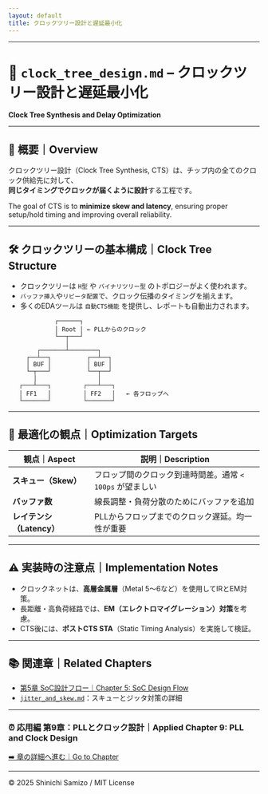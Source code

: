 ```yaml
---
layout: default
title: クロックツリー設計と遅延最小化
---
```


---

# 🌳 `clock_tree_design.md` – クロックツリー設計と遅延最小化  
**Clock Tree Synthesis and Delay Optimization**

---

## 📘 概要｜Overview

クロックツリー設計（Clock Tree Synthesis, CTS）は、チップ内の全てのクロック供給先に対して、  
**同じタイミングでクロックが届くように設計**する工程です。  

The goal of CTS is to **minimize skew and latency**, ensuring proper setup/hold timing and improving overall reliability.

---

## 🛠️ クロックツリーの基本構成｜Clock Tree Structure

- クロックツリーは `H型` や `バイナリツリー型` のトポロジーがよく使われます。
- `バッファ挿入`や`リピータ配置`で、クロック伝播のタイミングを揃えます。
- 多くのEDAツールは `自動CTS機能` を提供し、レポートも自動出力されます。

```
             ┌──────┐
             │ Root │ ← PLLからのクロック
             └──┬───┘
                │
        ┌───────┴────────┐
     ┌──┴──┐          ┌──┴──┐
     │ BUF │          │ BUF │
     └─┬───┘          └──┬──┘
       │                 │
   ┌───┴───┐         ┌───┴───┐
   │ FF1   │         │ FF2   │   ← 各フロップへ
   └───────┘         └───────┘
```

---

## 🧮 最適化の観点｜Optimization Targets

| 観点｜Aspect | 説明｜Description |
|---------------|----------------------|
| **スキュー（Skew）** | フロップ間のクロック到達時間差。通常 `< 100ps` が望ましい |
| **バッファ数** | 線長調整・負荷分散のためにバッファを追加 |
| **レイテンシ（Latency）** | PLLからフロップまでのクロック遅延。均一性が重要 |

---

## ⚠️ 実装時の注意点｜Implementation Notes

- クロックネットは、**高層金属層**（Metal 5〜6など）を使用してIRとEM対策。
- 長距離・高負荷経路では、**EM（エレクトロマイグレーション）対策**を考慮。
- CTS後には、**ポストCTS STA**（Static Timing Analysis）を実施して検証。

---

## 📚 関連章｜Related Chapters

- [第5章 SoC設計フロー｜Chapter 5: SoC Design Flow](../chapter5_soc_design_flow/README.md)
- [`jitter_and_skew.md`](./jitter_and_skew.md)：スキューとジッタ対策の詳細

---

### ⏰ 応用編 第9章：PLLとクロック設計｜Applied Chapter 9: PLL and Clock Design  
[➡️ 章の詳細へ進む｜Go to Chapter](./README.md)

---

© 2025 Shinichi Samizo / MIT License
